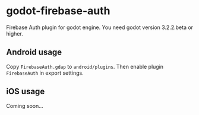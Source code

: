 # godot-firebase-auth

Firebase Auth plugin for godot engine. You need godot version 3.2.2.beta or higher.

## Android usage

Copy `FirebaseAuth.gdap` to `android/plugins`. Then enable plugin `FirebaseAuth` in export settings.

## iOS usage

Coming soon...
